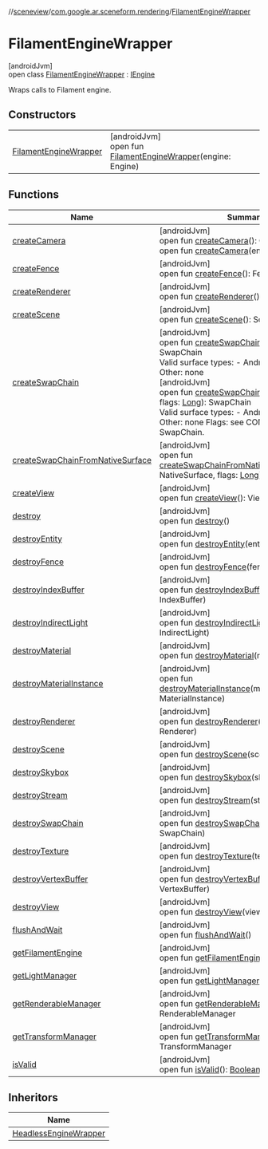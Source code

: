 //[sceneview](../../../index.md)/[com.google.ar.sceneform.rendering](../index.md)/[FilamentEngineWrapper](index.md)

# FilamentEngineWrapper

[androidJvm]\
open class [FilamentEngineWrapper](index.md) : [IEngine](../-i-engine/index.md)

Wraps calls to Filament engine.

## Constructors

| | |
|---|---|
| [FilamentEngineWrapper](-filament-engine-wrapper.md) | [androidJvm]<br>open fun [FilamentEngineWrapper](-filament-engine-wrapper.md)(engine: Engine) |

## Functions

| Name | Summary |
|---|---|
| [createCamera](create-camera.md) | [androidJvm]<br>open fun [createCamera](create-camera.md)(): Camera<br>open fun [createCamera](create-camera.md)(entity: [Int](https://kotlinlang.org/api/latest/jvm/stdlib/kotlin/-int/index.html)): Camera |
| [createFence](create-fence.md) | [androidJvm]<br>open fun [createFence](create-fence.md)(): Fence |
| [createRenderer](create-renderer.md) | [androidJvm]<br>open fun [createRenderer](create-renderer.md)(): Renderer |
| [createScene](create-scene.md) | [androidJvm]<br>open fun [createScene](create-scene.md)(): Scene |
| [createSwapChain](create-swap-chain.md) | [androidJvm]<br>open fun [createSwapChain](create-swap-chain.md)(surface: [Any](https://kotlinlang.org/api/latest/jvm/stdlib/kotlin/-any/index.html)): SwapChain<br>Valid surface types: - Android: Surface - Other: none<br>[androidJvm]<br>open fun [createSwapChain](create-swap-chain.md)(surface: [Any](https://kotlinlang.org/api/latest/jvm/stdlib/kotlin/-any/index.html), flags: [Long](https://kotlinlang.org/api/latest/jvm/stdlib/kotlin/-long/index.html)): SwapChain<br>Valid surface types: - Android: Surface - Other: none Flags: see CONFIG flags in SwapChain. |
| [createSwapChainFromNativeSurface](create-swap-chain-from-native-surface.md) | [androidJvm]<br>open fun [createSwapChainFromNativeSurface](create-swap-chain-from-native-surface.md)(surface: NativeSurface, flags: [Long](https://kotlinlang.org/api/latest/jvm/stdlib/kotlin/-long/index.html)): SwapChain |
| [createView](create-view.md) | [androidJvm]<br>open fun [createView](create-view.md)(): View |
| [destroy](destroy.md) | [androidJvm]<br>open fun [destroy](destroy.md)() |
| [destroyEntity](destroy-entity.md) | [androidJvm]<br>open fun [destroyEntity](destroy-entity.md)(entity: [Int](https://kotlinlang.org/api/latest/jvm/stdlib/kotlin/-int/index.html)) |
| [destroyFence](destroy-fence.md) | [androidJvm]<br>open fun [destroyFence](destroy-fence.md)(fence: Fence) |
| [destroyIndexBuffer](destroy-index-buffer.md) | [androidJvm]<br>open fun [destroyIndexBuffer](destroy-index-buffer.md)(indexBuffer: IndexBuffer) |
| [destroyIndirectLight](destroy-indirect-light.md) | [androidJvm]<br>open fun [destroyIndirectLight](destroy-indirect-light.md)(ibl: IndirectLight) |
| [destroyMaterial](destroy-material.md) | [androidJvm]<br>open fun [destroyMaterial](destroy-material.md)(material: Material) |
| [destroyMaterialInstance](destroy-material-instance.md) | [androidJvm]<br>open fun [destroyMaterialInstance](destroy-material-instance.md)(materialInstance: MaterialInstance) |
| [destroyRenderer](destroy-renderer.md) | [androidJvm]<br>open fun [destroyRenderer](destroy-renderer.md)(renderer: Renderer) |
| [destroyScene](destroy-scene.md) | [androidJvm]<br>open fun [destroyScene](destroy-scene.md)(scene: Scene) |
| [destroySkybox](destroy-skybox.md) | [androidJvm]<br>open fun [destroySkybox](destroy-skybox.md)(skybox: Skybox) |
| [destroyStream](destroy-stream.md) | [androidJvm]<br>open fun [destroyStream](destroy-stream.md)(stream: Stream) |
| [destroySwapChain](destroy-swap-chain.md) | [androidJvm]<br>open fun [destroySwapChain](destroy-swap-chain.md)(swapChain: SwapChain) |
| [destroyTexture](destroy-texture.md) | [androidJvm]<br>open fun [destroyTexture](destroy-texture.md)(texture: Texture) |
| [destroyVertexBuffer](destroy-vertex-buffer.md) | [androidJvm]<br>open fun [destroyVertexBuffer](destroy-vertex-buffer.md)(vertexBuffer: VertexBuffer) |
| [destroyView](destroy-view.md) | [androidJvm]<br>open fun [destroyView](destroy-view.md)(view: View) |
| [flushAndWait](flush-and-wait.md) | [androidJvm]<br>open fun [flushAndWait](flush-and-wait.md)() |
| [getFilamentEngine](get-filament-engine.md) | [androidJvm]<br>open fun [getFilamentEngine](get-filament-engine.md)(): Engine |
| [getLightManager](get-light-manager.md) | [androidJvm]<br>open fun [getLightManager](get-light-manager.md)(): LightManager |
| [getRenderableManager](get-renderable-manager.md) | [androidJvm]<br>open fun [getRenderableManager](get-renderable-manager.md)(): RenderableManager |
| [getTransformManager](get-transform-manager.md) | [androidJvm]<br>open fun [getTransformManager](get-transform-manager.md)(): TransformManager |
| [isValid](is-valid.md) | [androidJvm]<br>open fun [isValid](is-valid.md)(): [Boolean](https://kotlinlang.org/api/latest/jvm/stdlib/kotlin/-boolean/index.html) |

## Inheritors

| Name |
|---|
| [HeadlessEngineWrapper](../-headless-engine-wrapper/index.md) |
